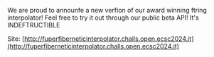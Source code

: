 We are proud to announfe a new verfion of our award winning ftring interpolator! Feel free to try it out through our public beta API! It's INDEFTRUCTIBLE

Site: [http://fuperfiberneticinterpolator.challs.open.ecsc2024.it](http://fuperfiberneticinterpolator.challs.open.ecsc2024.it)